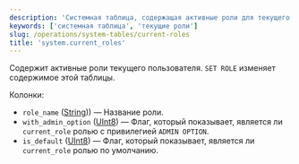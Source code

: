 ```yaml
---
description: 'Системная таблица, содержащая активные роли для текущего пользователя.'
keywords: ['системная таблица', 'текущие роли']
slug: /operations/system-tables/current-roles
title: 'system.current_roles'
---
```


Содержит активные роли текущего пользователя. `SET ROLE` изменяет содержимое этой таблицы.

Колонки:

 - `role_name` ([String](../../sql-reference/data-types/string.md))) — Название роли.
 - `with_admin_option` ([UInt8](/sql-reference/data-types/int-uint#integer-ranges)) — Флаг, который показывает, является ли `current_role` ролью с привилегией `ADMIN OPTION`.
 - `is_default` ([UInt8](/sql-reference/data-types/int-uint#integer-ranges)) — Флаг, который показывает, является ли `current_role` ролью по умолчанию.
